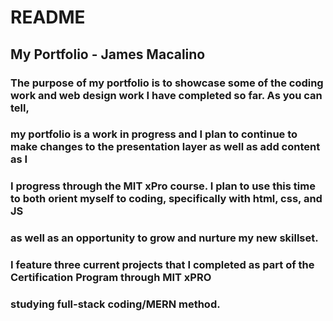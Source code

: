# README

## My Portfolio - James Macalino

### The purpose of my portfolio is to showcase some of the coding work and web design work I have completed so far.  As you can tell, 
### my portfolio is a work in progress and I plan to continue to make changes to the presentation layer as well as add content as I 
### I progress through the MIT xPro course.  I plan to use this time to both orient myself to coding, specifically with html, css, and JS
### as well as an opportunity to grow and nurture my new skillset. 

### I feature three current projects that I completed as part of the Certification Program through MIT xPRO 
### studying full-stack coding/MERN method.
